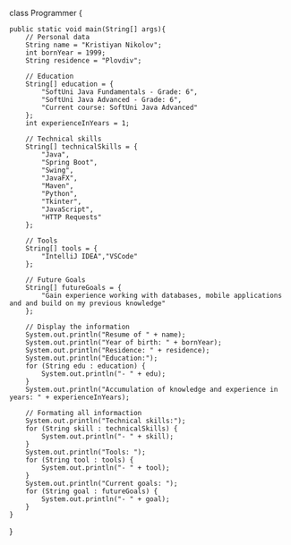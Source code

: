 class Programmer {

    public static void main(String[] args){
        // Personal data
        String name = "Kristiyan Nikolov";
        int bornYear = 1999;
        String residence = "Plovdiv";

        // Education
        String[] education = {
            "SoftUni Java Fundamentals - Grade: 6",
            "SoftUni Java Advanced - Grade: 6",
            "Current course: SoftUni Java Advanced"
        };
        int experienceInYears = 1;

        // Technical skills
        String[] technicalSkills = {
            "Java",
            "Spring Boot",
            "Swing",
            "JavaFX",
            "Maven",
            "Python",
            "Tkinter",
            "JavaScript",
            "HTTP Requests"
        };

        // Tools
        String[] tools = {
            "IntelliJ IDEA","VSCode"
        };

        // Future Goals
        String[] futureGoals = {
            "Gain experience working with databases, mobile applications and and build on my previous knowledge"
        };

        // Display the information
        System.out.println("Resume of " + name);
        System.out.println("Year of birth: " + bornYear);
        System.out.println("Residence: " + residence);
        System.out.println("Education:");
        for (String edu : education) {
            System.out.println("- " + edu);
        }
        System.out.println("Accumulation of knowledge and experience in years: " + experienceInYears);

        // Formating all informaction
        System.out.println("Technical skills:");
        for (String skill : technicalSkills) {
            System.out.println("- " + skill);
        }
        System.out.println("Tools: ");
        for (String tool : tools) {
            System.out.println("- " + tool);
        }
        System.out.println("Current goals: ");
        for (String goal : futureGoals) {
            System.out.println("- " + goal);
        }
    }
}
